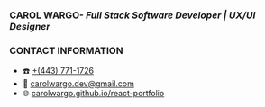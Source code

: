 ### **CAROL WARGO**- _Full Stack Software Developer | UX/UI Designer_


### CONTACT INFORMATION
- ☎️ [+(443) 771-1726](tel:+4437711726)
- 📧 [carolwargo.dev@gmail.com](mailto:carolwargo.dev@gmail.com)
- 🌐 [carolwargo.github.io/react-portfolio](https://carolwargo.github.io/react-portfolio)
